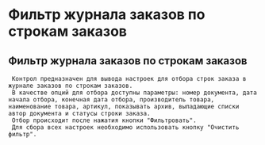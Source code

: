 ﻿---
description: 2.4.7
---
# Фильтр журнала заказов по строкам заказов
## Фильтр журнала заказов по строкам заказов
     Контрол предназначен для вывода настроек для отбора строк заказа в журнале заказов по строкам заказов.
     В качестве опций для отбора доступны параметры: номер документа, дата начала отбора, конечная дата отбора, производитель товара, наименование товара, артикул, показывать архив, выпадающие списки автор документа и статусы строки заказа.
     Отбор происходит после нажатия кнопки "Фильтровать".
     Для сбора всех настроек необходимо использовать кнопку "Очистить фильтр".
